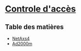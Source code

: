 # [Controle d'accès](../readme.md)

## Table des matières

* [NetAxs4](netaxs4.md)
* [Ad2000m](Ad2000m.md)
  
